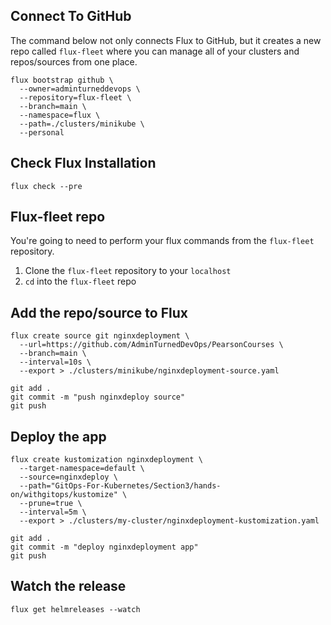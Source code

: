 ## Connect To GitHub

The command below not only connects Flux to GitHub, but it creates a new repo called `flux-fleet` where you can manage all of your clusters and repos/sources from one place.

```
flux bootstrap github \
  --owner=adminturneddevops \
  --repository=flux-fleet \
  --branch=main \
  --namespace=flux \
  --path=./clusters/minikube \
  --personal
  ```


## Check Flux Installation
  `flux check --pre`

## Flux-fleet repo

You're going to need to perform your flux commands from the `flux-fleet` repository.

1. Clone the `flux-fleet` repository to your `localhost`
2. `cd` into the `flux-fleet` repo


## Add the repo/source to Flux
```
flux create source git nginxdeployment \
  --url=https://github.com/AdminTurnedDevOps/PearsonCourses \
  --branch=main \
  --interval=10s \
  --export > ./clusters/minikube/nginxdeployment-source.yaml
```

```
git add .
git commit -m "push nginxdeploy source"
git push
```

## Deploy the app
```
flux create kustomization nginxdeployment \
  --target-namespace=default \
  --source=nginxdeploy \
  --path="GitOps-For-Kubernetes/Section3/hands-on/withgitops/kustomize" \
  --prune=true \
  --interval=5m \
  --export > ./clusters/my-cluster/nginxdeployment-kustomization.yaml
  ```

  ```
git add .
git commit -m "deploy nginxdeployment app"
git push
```

## Watch the release
`flux get helmreleases --watch`